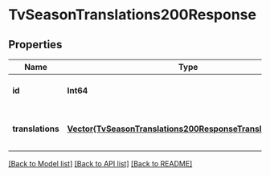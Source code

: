 # TvSeasonTranslations200Response


## Properties
Name | Type | Description | Notes
------------ | ------------- | ------------- | -------------
**id** | **Int64** |  | [optional] [default to 0]
**translations** | [**Vector{TvSeasonTranslations200ResponseTranslationsInner}**](TvSeasonTranslations200ResponseTranslationsInner.md) |  | [optional] [default to nothing]


[[Back to Model list]](../README.md#models) [[Back to API list]](../README.md#api-endpoints) [[Back to README]](../README.md)


